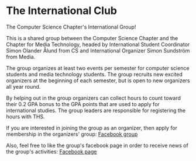# The International Club

The Computer Science Chapter's International Group!

This is a shared group between the Computer Science Chapter and the Chapter for Media Technology, headed by International Student Coordinator Simon Olander Ålund from CS and International Organizer Simon Sundström from Media.

The group organizes at least two events per semester for computer science students and media technology students. The group recruits new excited organizers at the beginning of each semester, but is open to new organizers all year round.

By helping out in the group organizers can collect hours to count toward their 0.2 GPA bonus to the GPA points that are used to apply for international studies. The group leaders are responsible for registering the hours with THS.

If you are interested in joining the group as an organizer, then apply for membership in the organizers' group: [Facebook group](https://www.facebook.com/groups/2151534464869750/)

Also, feel free to like the group's facebook page in order to receive news of the group's activities: [Facebook page](https://www.facebook.com/METAInternationalGroup/?eid=ARDdqkLUe2uRu9PZyhqSOZSHFii_V4D0Pyur3l29_TbwBwnJdzM-PPi6HzHEvk_GjVNlp7DBRUWzpQBj)
